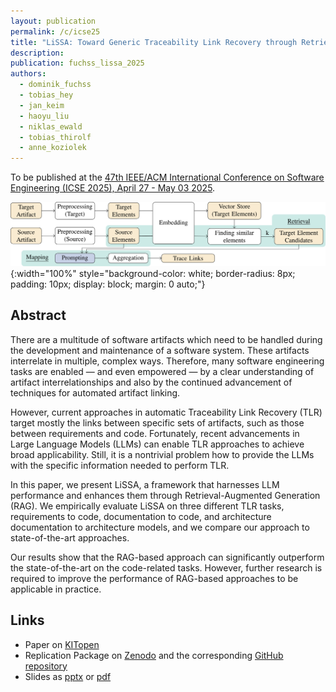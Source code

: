 ```yaml
---
layout: publication
permalink: /c/icse25
title: "LiSSA: Toward Generic Traceability Link Recovery through Retrieval-Augmented Generation"
description:
publication: fuchss_lissa_2025
authors:
  - dominik_fuchss
  - tobias_hey
  - jan_keim
  - haoyu_liu
  - niklas_ewald
  - tobias_thirolf
  - anne_koziolek
---
```


To be published at the [47th IEEE/ACM International Conference on Software Engineering (ICSE 2025), April 27 - May 03 2025](https://conf.researchr.org/home/icse-2025/).

![Approach Overview](/assets/img/icse25-approach.svg){:width="100%" style="background-color: white; border-radius: 8px; padding: 10px; display: block; margin: 0 auto;"}

## Abstract

There are a multitude of software artifacts which need to be handled during the development and maintenance of a software system. These artifacts interrelate in multiple, complex ways.
Therefore, many software engineering tasks are enabled — and even empowered — by a clear understanding of artifact interrelationships and also by the continued advancement of techniques for automated artifact linking.

However, current approaches in automatic Traceability Link Recovery (TLR) target mostly the links between specific sets of artifacts, such as those between requirements and code.
Fortunately, recent advancements in Large Language Models (LLMs) can enable TLR approaches to achieve broad applicability.
Still, it is a nontrivial problem how to provide the LLMs with the specific information needed to perform TLR.

In this paper, we present LiSSA, a framework that harnesses LLM performance and enhances them through Retrieval-Augmented Generation (RAG).
We empirically evaluate LiSSA on three different TLR tasks, requirements to code, documentation to code, and architecture documentation to architecture models, and we compare our approach to state-of-the-art approaches.

Our results show that the RAG-based approach can significantly outperform the state-of-the-art on the code-related tasks.
However, further research is required to improve the performance of RAG-based approaches to be applicable in practice.

## Links

- Paper on [KITopen](https://publikationen.bibliothek.kit.edu/1000179816)
- Replication Package on [Zenodo](https://doi.org/10.5281/zenodo.14714706) and the corresponding [GitHub repository](https://github.com/ArDoCo/ReplicationPackage-ICSE25_LiSSA-Toward-Generic-Traceability-Link-Recovery-through-RAG/tree/main)
- Slides as [pptx](/assets/pdf/presentation_icse25.pptx) or [pdf](/assets/pdf/presentation_icse25.pdf)
